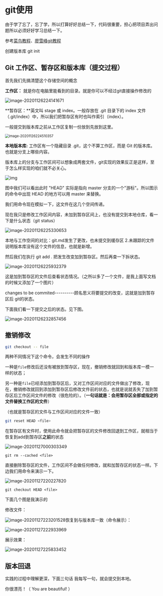 # git使用

由于学了忘了，忘了学，所以打算好好总结一下，代码很重要，担心把项目弄出问题所以必须好好学习总结一下。

参考<a href="https://www.runoob.com/git/git-tutorial.html">菜鸟教程</a>、<a href="https://www.liaoxuefeng.com/wiki/896043488029600">廖雪峰git教程</a>

创建版本库 git init

## Git 工作区、暂存区和版本库（提交过程）

首先我们先搞清楚这个存储空间的概念

**工作区：** 就是你在电脑里能看到的目录。就是你可以不经过git直接操作修改的                                                                                                                                                                                                                                                                                                                                                                                                                                                                                                                                                                                                                                                                                                                                                                                                                                                                                                                                                                                                                                                                                                                                                                                                                                                                                                                                                                                                                                                                                                                                                                                                                                                                                                                                                                                                                                                                                                                                                                                                                                                                                                                                                                                                                                                                                                                                                                                                                                                                                                                                                                                                                                                                                                                                                                                                                                                                                                                                                                                                                                                                                                                                                                                                                                                                                                                                                                                                                                                                                                                                                                                                                                                                                                                                                                                                                                                                                                                                                                       

![image-20201126224141671](image/image-20201126224141671.png)

**暂存区：**英文叫 stage 或 index。一般存放在  .git 目录下的 index 文件（.git/index）中，所以我们把暂存区有时也叫作索引（index）。

一般提交到版本库之前从工作区复制一份放到先放到这里。

<img src="image/image-20201126224510357.png" alt="image-20201126224510357" style="zoom:80%;" />



**本地版本库:**   工作区有一个隐藏目录 .git，这个不算工作区，而是 Git 的版本库。也就是分支上哪些内容。

版本库上的分支与工作区间可以想象成两套文件，git实现的效果反正是这样，至于怎么样实现的咱们就不必关心。



![img](image/1352126739_7909.jpg)





图中我们可以看出此时 "HEAD" 实际是指向 master 分支的一个"游标"。所以图示的命令中出现 HEAD 的地方可以用 master 来替换。

我们用命令现在模拟一下，这文件在这几个空间传递。

现在我只是修改工作区间内容，未加到暂存区间上，也没有提交到本地仓库，看一下是什么状态（git status）

![image-20201126225330653](image/image-20201126225330653.png)



本地与工作空间的对比：git.md发生了更改，也未提交到缓存区  2.未跟踪的文件说明版本库没有这个文件的信息，也就是新增。

然后我们在执行 git add . 把发生改变加到暂存区。然后再查一下拆状态。



![image-20201126225932379](image/image-20201126225932379.png)





这是加到暂存区的文件后查看状态情况。（之所以多了一个文件，是我上面写文档的时候又添加了一个图片）

changes to be commited----------顾名思义将要提交的改变，这就是加到暂存区后 git的状态。

下面我们看一下提交之后的状态。见下图。

![image-20201126232857456](image/image-20201126232857456.png)



## 撤销修改

```bash
git checkout -- file
```

两种不同情况下这个命令，会发生不同的操作

​			一种是`file`修改后还没有被放到暂存区，现在，撤销修改就回到和版本库一模一样的状态；

​			另一种是`file`已经添加到暂存区后，又对工作区间对应的文件做出了修改，现在，撤销修改就回到添加到暂存区后修改文件前的状态，也就是说就丢失了加到暂存区后工作区间文件的修改（很危险的）。（**一句话就是：会用暂存区全部或指定的文件替换工作区的文件**）

（也就是暂存区的文件与工作区间对应的文件一致）





```bash
git reset HEAD <file>
```

在暂存区有文件时，使用此命令就会把暂存区的文件修改回退到工作区，就相当于恢复到add到暂存区**之前**的状态

![image-20201127000303349](image/image-20201127000303349.png)





```shell
git rm --cached <file>
```

直接删除暂存区的文件，工作区间不会做任何修改，就和加暂存区的状态一样。下边我们用命令来演示一下。

![image-20201127220227820](image/image-20201127220227820.png)





```shell
git checkout HEAD <file>
```

下面几个图是我演示的



修改文件：

![image-20201127223201528](image/image-20201127223201528.png)恢复到与版本库一致（命令展示）：

![image-20201127222933969](image/image-20201127222933969.png)

展示效果：

![image-20201127225833452](image/image-20201127225833452.png)



## 版本回退

实践的过程中理解更深，下面三句话 我每写一句，就会提交到本地。



你很漂亮！（ You are beautiful! ）

